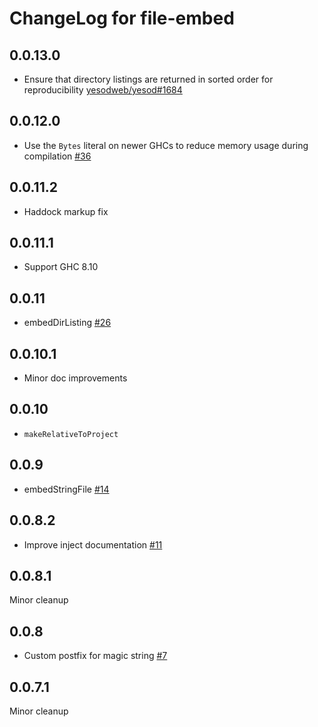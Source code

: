 # ChangeLog for file-embed

## 0.0.13.0

* Ensure that directory listings are returned in sorted order for reproducibility [yesodweb/yesod#1684](https://github.com/yesodweb/yesod/issues/1684)

## 0.0.12.0

* Use the `Bytes` literal on newer GHCs to reduce memory usage during compilation [#36](https://github.com/snoyberg/file-embed/pull/36)

## 0.0.11.2

* Haddock markup fix

## 0.0.11.1

* Support GHC 8.10

## 0.0.11

* embedDirListing [#26](https://github.com/snoyberg/file-embed/pull/26)

## 0.0.10.1

* Minor doc improvements

## 0.0.10

* `makeRelativeToProject`

## 0.0.9

* embedStringFile [#14](https://github.com/snoyberg/file-embed/pull/14)

## 0.0.8.2

* Improve inject documentation [#11](https://github.com/snoyberg/file-embed/issues/11)

## 0.0.8.1

Minor cleanup

## 0.0.8

* Custom postfix for magic string [#7](https://github.com/snoyberg/file-embed/issues/7)

## 0.0.7.1

Minor cleanup
